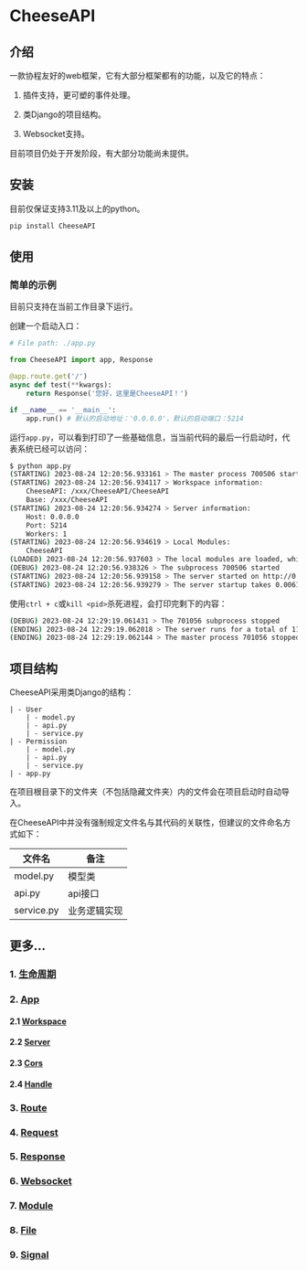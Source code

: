 # **CheeseAPI**

## **介绍**

一款协程友好的web框架，它有大部分框架都有的功能，以及它的特点：

1. 插件支持，更可塑的事件处理。

2. 类Django的项目结构。

3. Websocket支持。

目前项目仍处于开发阶段，有大部分功能尚未提供。

## **安装**

目前仅保证支持3.11及以上的python。

```bash
pip install CheeseAPI
```

## **使用**

### **简单的示例**

目前只支持在当前工作目录下运行。

创建一个启动入口：

```python
# File path: ./app.py

from CheeseAPI import app, Response

@app.route.get('/')
async def test(**kwargs):
    return Response('您好，这里是CheeseAPI！')

if __name__ == '__main__':
    app.run() # 默认的启动地址：'0.0.0.0'，默认的启动端口：5214
```

运行`app.py`，可以看到打印了一些基础信息，当当前代码的最后一行启动时，代表系统已经可以访问：

```bash
$ python app.py
(STARTING) 2023-08-24 12:20:56.933161 > The master process 700506 started
(STARTING) 2023-08-24 12:20:56.934117 > Workspace information:
    CheeseAPI: /xxx/CheeseAPI/CheeseAPI
    Base: /xxx/CheeseAPI
(STARTING) 2023-08-24 12:20:56.934274 > Server information:
    Host: 0.0.0.0
    Port: 5214
    Workers: 1
(STARTING) 2023-08-24 12:20:56.934619 > Local Modules:
    CheeseAPI
(LOADED) 2023-08-24 12:20:56.937603 > The local modules are loaded, which takes 0.002867 seconds
(DEBUG) 2023-08-24 12:20:56.938326 > The subprocess 700506 started
(STARTING) 2023-08-24 12:20:56.939158 > The server started on http://0.0.0.0:5214
(STARTING) 2023-08-24 12:20:56.939279 > The server startup takes 0.006139 seconds
```

使用`ctrl + c`或`kill <pid>`杀死进程，会打印完剩下的内容：

```bash
(DEBUG) 2023-08-24 12:29:19.061431 > The 701056 subprocess stopped
(ENDING) 2023-08-24 12:29:19.062018 > The server runs for a total of 11.326843 seconds
(ENDING) 2023-08-24 12:29:19.062144 > The master process 701056 stopped
```

## **项目结构**

CheeseAPI采用类Django的结构：

```
| - User
    | - model.py
    | - api.py
    | - service.py
| - Permission
    | - model.py
    | - api.py
    | - service.py
| - app.py
```

在项目根目录下的文件夹（不包括隐藏文件夹）内的文件会在项目启动时自动导入。

在CheeseAPI中并没有强制规定文件名与其代码的关联性，但建议的文件命名方式如下：

| 文件名 | 备注 |
| - | - |
| model.py | 模型类 |
| api.py | api接口 |
| service.py | 业务逻辑实现 |

## **更多...**

### 1. [**生命周期**](https://github.com/CheeseUnknown/CheeseAPI/blob/master/documents/生命周期.md)

### 2. [**App**](https://github.com/CheeseUnknown/CheeseAPI/blob/master/documents/App.md)

#### 2.1 [**Workspace**](https://github.com/CheeseUnknown/CheeseAPI/blob/master/documents/App/Workspace.md)

#### 2.2 [**Server**](https://github.com/CheeseUnknown/CheeseAPI/blob/master/documents/App/Server.md)

#### 2.3 [**Cors**](https://github.com/CheeseUnknown/CheeseAPI/blob/master/documents/App/Cors.md)

#### 2.4 [**Handle**](https://github.com/CheeseUnknown/CheeseAPI/blob/master/documents/App/Handle.md)

### 3. [**Route**](https://github.com/CheeseUnknown/CheeseAPI/blob/master/documents/Route.md)

### 4. [**Request**](https://github.com/CheeseUnknown/CheeseAPI/blob/master/documents/Request.md)

### 5. [**Response**](https://github.com/CheeseUnknown/CheeseAPI/blob/master/documents/Response.md)

### 6. [**Websocket**](https://github.com/CheeseUnknown/CheeseAPI/blob/master/documents/Websocket.md)

### 7. [**Module**](https://github.com/CheeseUnknown/CheeseAPI/blob/master/documents/Module.md)

### 8. [**File**](https://github.com/CheeseUnknown/CheeseAPI/blob/master/documents/File.md)

### 9. [**Signal**](https://github.com/CheeseUnknown/CheeseAPI/blob/master/documents/Signal.md)
